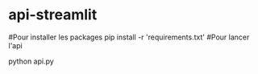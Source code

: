 # api-streamlit
#Pour installer les packages
pip install -r 'requirements.txt'
#Pour lancer l'api

python api.py
